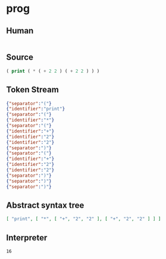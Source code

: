 # prog
## Human
```

```
## Source
```lisp
( print ( * ( + 2 2 ) ( + 2 2 ) ) ) 
```
## Token Stream
```json
{"separator":"("}
{"identifier":"print"}
{"separator":"("}
{"identifier":"*"}
{"separator":"("}
{"identifier":"+"}
{"identifier":"2"}
{"identifier":"2"}
{"separator":")"}
{"separator":"("}
{"identifier":"+"}
{"identifier":"2"}
{"identifier":"2"}
{"separator":")"}
{"separator":")"}
{"separator":")"}
```
## Abstract syntax tree
```json
[ "print", [ "*", [ "+", "2", "2" ], [ "+", "2", "2" ] ] ]
```
## Interpreter
```bash
16
```
